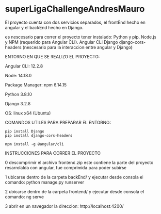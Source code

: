 # superLigaChallengeAndresMauro

El proyecto cuenta con dos servicios separados, el frontEnd hecho en angular y el backEnd hecho en Django.

es nescesario para correr el proyecto tener instalado:
Python y pip.
Node.js y NPM (requerido para Angular CLI).
Angular CLI
Django 
django-cors-headers (nescesario para la interaccion entre angular y Django)
    
    

ENTORNO EN QUE SE REALIZO EL PROYECTO:
    
Angular CLI: 12.2.8

Node: 14.18.0

Package Manager: npm 6.14.15


Python 3.8.10

Django 3.2.8

OS: linux x64 (Ubuntu)


COMANDOS UTILES PARA PREPARAR EL ENTORNO:


	pip install Django			
	pip install django-cors-headers	

	npm install -g @angular/cli

INSTRUCCIONES PARA CORRER EL PROYECTO
	
0 descomprimir el archivo frontend.zip este contiene la parte del proyecto resarrolalda con angular, fue comprimida para poder subirse 
	
1 ubicarse dentro de la carpeta backEnd/ y ejecutar desde consola el comando: python manage.py runserver

2 ubicarse dentro de la carpeta frontend/ y ejecutar desde consola el comando: ng serve
	
3 abrir en un navegador la direccion: http://localhost:4200/



